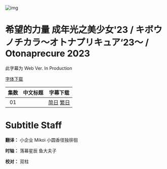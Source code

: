 ![img]()

# 希望的力量 成年光之美少女'23 / キボウノチカラ～オトナプリキュア‘23～ / Otonaprecure 2023

此字幕为 Web Ver. In Production

[字体下载]()

|集数|中文标题|字幕下载|
|:-:|:-:|:-:|
|01||[简日]() [繁日]()|

# Subtitle Staff

**翻译：** 小企业 Mikoi 小圆香径独徘徊

**时轴：** 落幕星辰 鱼大夫子

**校对：** 双柱
 
